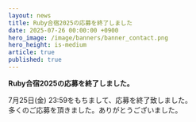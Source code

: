```yaml
---
layout: news
title: Ruby合宿2025の応募を終了しました
date: 2025-07-26 00:00:00 +0900
hero_image: /image/banners/banner_contact.png
hero_height: is-medium
article: true
published: true
---
```


**Ruby合宿2025の応募を終了しました。**

7月25日(金) 23:59をもちまして、応募を終了致しました。  
多くのご応募を頂きました。ありがとうございました。  

